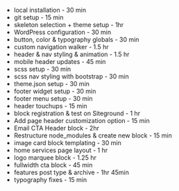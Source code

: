 - local installation - 30 min
- git setup - 15 min
- skeleton selection + theme setup - 1hr
- WordPress configuration - 30 min
- button, color & typography globals - 30 min
- custom navigation walker - 1.5 hr
- header & nav styling & animation - 1.5 hr
- mobile header updates - 45 min
- scss setup - 30 min
- scss nav styling with bootstrap - 30 min
- theme.json setup - 30 min
- footer widget setup - 30 min
- footer menu setup - 30 min
- header touchups - 15 min
- block registration & test on Siteground - 1 hr
- Add page header customization option - 15 min
- Email CTA Header block - 2hr
- Restructure node_modules & create new block - 15 min
- image card block templating - 30 min
- home services page layout - 1 hr
- logo marquee block - 1.25 hr
- fullwidth cta block - 45 min
- features post type & archive - 1hr 45min
- typography fixes - 15 min
